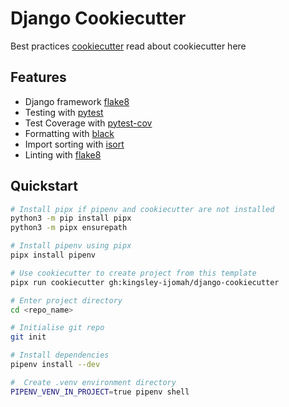 # Django Cookiecutter

Best practices [cookiecutter](https://cookiecutter.readthedocs.io/en/1.7.2/first_steps.html) read about cookiecutter here

## Features

- Django framework [flake8](https://docs.djangoproject.com/en/3.0/)
- Testing with [pytest](https://docs.pytest.org/en/latest/)
- Test Coverage with [pytest-cov](https://github.com/pytest-dev/pytest-cov)
- Formatting with [black](https://github.com/psf/black)
- Import sorting with [isort](https://github.com/timothycrosley/isort)
- Linting with [flake8](http://flake8.pycqa.org/en/latest/)

## Quickstart

```sh
# Install pipx if pipenv and cookiecutter are not installed
python3 -m pip install pipx
python3 -m pipx ensurepath

# Install pipenv using pipx
pipx install pipenv

# Use cookiecutter to create project from this template
pipx run cookiecutter gh:kingsley-ijomah/django-cookiecutter

# Enter project directory
cd <repo_name>

# Initialise git repo
git init

# Install dependencies
pipenv install --dev

#  Create .venv environment directory
PIPENV_VENV_IN_PROJECT=true pipenv shell
```
